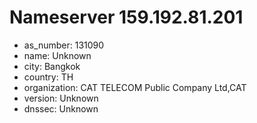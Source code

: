 # Nameserver 159.192.81.201

* as_number: 131090
* name: Unknown
* city: Bangkok
* country: TH
* organization: CAT TELECOM Public Company Ltd,CAT
* version: Unknown
* dnssec: Unknown
